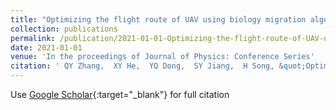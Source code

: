```yaml
---
title: "Optimizing the flight route of UAV using biology migration algorithm"
collection: publications
permalink: /publication/2021-01-01-Optimizing-the-flight-route-of-UAV-using-biology-migration-algorithm
date: 2021-01-01
venue: 'In the proceedings of Journal of Physics: Conference Series'
citation: ' QY Zhang,  XY He,  YQ Dong,  SY Jiang,  H Song, &quot;Optimizing the flight route of UAV using biology migration algorithm.&quot; In the proceedings of Journal of Physics: Conference Series, 2021.'
---
```

Use [Google Scholar](https://scholar.google.com/scholar?q=Optimizing+the+flight+route+of+UAV+using+biology+migration+algorithm){:target="_blank"} for full citation